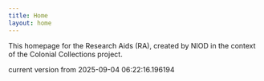 ```yaml
---
title: Home
layout: home
---
```


This homepage for the Research Aids (RA), created by NIOD in the context of the Colonial Collections project. 


current version from 2025-09-04 06:22:16.196194